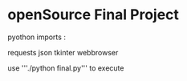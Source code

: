 # openSource Final Project

pyothon imports :

requests
json
tkinter
webbrowser


use '''./python final.py'''
to execute


